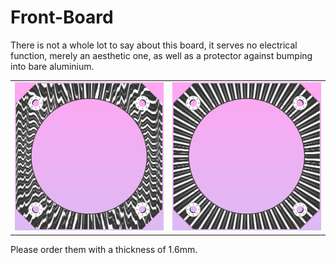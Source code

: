 # Front-Board

There is not a whole lot to say about this board, it serves no electrical function, merely an aesthetic one, as well as a protector against bumping into bare aluminium.

<table>
  <tbody>
    <tr>
      <td>
        <img src="/images/pcb-front-1.png"/>
      </td>
      <td>
        <img src="/images/pcb-front-2.png"/>
      </td>
    </tr>
  </tbody>
</table>

Please order them with a thickness of 1.6mm.